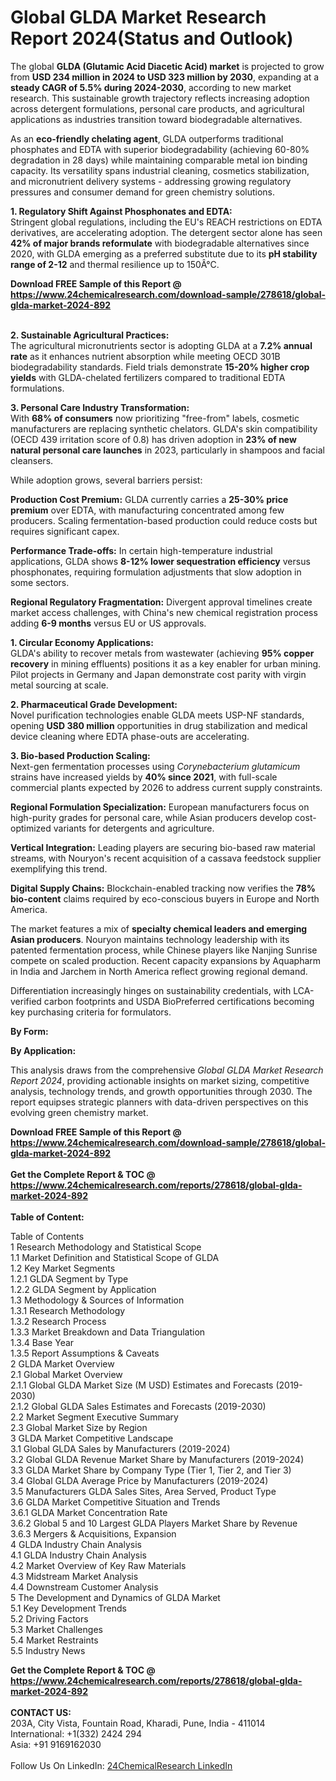 <h1>Global GLDA Market Research Report 2024(Status and Outlook)</h1><p>The global <strong>GLDA (Glutamic Acid Diacetic Acid) market</strong> is projected to grow from <strong>USD 234 million in 2024 to USD 323 million by 2030</strong>, expanding at a <strong>steady CAGR of 5.5% during 2024-2030</strong>, according to new market research. This sustainable growth trajectory reflects increasing adoption across detergent formulations, personal care products, and agricultural applications as industries transition toward biodegradable alternatives.</p><p>As an <strong>eco-friendly chelating agent</strong>, GLDA outperforms traditional phosphates and EDTA with superior biodegradability (achieving 60-80% degradation in 28 days) while maintaining comparable metal ion binding capacity. Its versatility spans industrial cleaning, cosmetics stabilization, and micronutrient delivery systems - addressing growing regulatory pressures and consumer demand for green chemistry solutions.</p><p><strong>1. Regulatory Shift Against Phosphonates and EDTA:</strong><br>
Stringent global regulations, including the EU's REACH restrictions on EDTA derivatives, are accelerating adoption. The detergent sector alone has seen <strong>42% of major brands reformulate</strong> with biodegradable alternatives since 2020, with GLDA emerging as a preferred substitute due to its <strong>pH stability range of 2-12</strong> and thermal resilience up to 150Â°C.</p><div><b>Download FREE Sample of this Report @ 
            <a href="https://www.24chemicalresearch.com/download-sample/278618/global-glda-market-2024-892">
            https://www.24chemicalresearch.com/download-sample/278618/global-glda-market-2024-892</a></b></div><br><p><strong>2. Sustainable Agricultural Practices:</strong><br>
The agricultural micronutrients sector is adopting GLDA at a <strong>7.2% annual rate</strong> as it enhances nutrient absorption while meeting OECD 301B biodegradability standards. Field trials demonstrate <strong>15-20% higher crop yields</strong> with GLDA-chelated fertilizers compared to traditional EDTA formulations.</p><p><strong>3. Personal Care Industry Transformation:</strong><br>
With <strong>68% of consumers</strong> now prioritizing "free-from" labels, cosmetic manufacturers are replacing synthetic chelators. GLDA's skin compatibility (OECD 439 irritation score of 0.8) has driven adoption in <strong>23% of new natural personal care launches</strong> in 2023, particularly in shampoos and facial cleansers.</p><p>While adoption grows, several barriers persist:</p><p><strong>Production Cost Premium:</strong> GLDA currently carries a <strong>25-30% price premium</strong> over EDTA, with manufacturing concentrated among few producers. Scaling fermentation-based production could reduce costs but requires significant capex.</p><p><strong>Performance Trade-offs:</strong> In certain high-temperature industrial applications, GLDA shows <strong>8-12% lower sequestration efficiency</strong> versus phosphonates, requiring formulation adjustments that slow adoption in some sectors.</p><p><strong>Regional Regulatory Fragmentation:</strong> Divergent approval timelines create market access challenges, with China's new chemical registration process adding <strong>6-9 months</strong> versus EU or US approvals.</p><p><strong>1. Circular Economy Applications:</strong><br>
GLDA's ability to recover metals from wastewater (achieving <strong>95% copper recovery</strong> in mining effluents) positions it as a key enabler for urban mining. Pilot projects in Germany and Japan demonstrate cost parity with virgin metal sourcing at scale.</p><p><strong>2. Pharmaceutical Grade Development:</strong><br>
Novel purification technologies enable GLDA meets USP-NF standards, opening <strong>USD 380 million</strong> opportunities in drug stabilization and medical device cleaning where EDTA phase-outs are accelerating.</p><p><strong>3. Bio-based Production Scaling:</strong><br>
Next-gen fermentation processes using <em>Corynebacterium glutamicum</em> strains have increased yields by <strong>40% since 2021</strong>, with full-scale commercial plants expected by 2026 to address current supply constraints.</p><p><strong>Regional Formulation Specialization:</strong> European manufacturers focus on high-purity grades for personal care, while Asian producers develop cost-optimized variants for detergents and agriculture.</p><p><strong>Vertical Integration:</strong> Leading players are securing bio-based raw material streams, with Nouryon's recent acquisition of a cassava feedstock supplier exemplifying this trend.</p><p><strong>Digital Supply Chains:</strong> Blockchain-enabled tracking now verifies the <strong>78% bio-content</strong> claims required by eco-conscious buyers in Europe and North America.</p><p>The market features a mix of <strong>specialty chemical leaders and emerging Asian producers</strong>. Nouryon maintains technology leadership with its patented fermentation process, while Chinese players like Nanjing Sunrise compete on scaled production. Recent capacity expansions by Aquapharm in India and Jarchem in North America reflect growing regional demand.</p><p>Differentiation increasingly hinges on sustainability credentials, with LCA-verified carbon footprints and USDA BioPreferred certifications becoming key purchasing criteria for formulators.</p><p><strong>By Form:</strong></p><p><strong>By Application:</strong></p><p>This analysis draws from the comprehensive <em>Global GLDA Market Research Report 2024</em>, providing actionable insights on market sizing, competitive analysis, technology trends, and growth opportunities through 2030. The report equipses strategic planners with data-driven perspectives on this evolving green chemistry market.</p><div><b>Download FREE Sample of this Report @ 
            <a href="https://www.24chemicalresearch.com/download-sample/278618/global-glda-market-2024-892">
            https://www.24chemicalresearch.com/download-sample/278618/global-glda-market-2024-892</a></b></div><br><div><b>Get the Complete Report & TOC @ 
            <a href="https://www.24chemicalresearch.com/reports/278618/global-glda-market-2024-892">
            https://www.24chemicalresearch.com/reports/278618/global-glda-market-2024-892</a></b></div><br>
            <b>Table of Content:</b><p>Table of Contents<br />
1 Research Methodology and Statistical Scope<br />
1.1 Market Definition and Statistical Scope of GLDA<br />
1.2 Key Market Segments<br />
1.2.1 GLDA Segment by Type<br />
1.2.2 GLDA Segment by Application<br />
1.3 Methodology & Sources of Information<br />
1.3.1 Research Methodology<br />
1.3.2 Research Process<br />
1.3.3 Market Breakdown and Data Triangulation<br />
1.3.4 Base Year<br />
1.3.5 Report Assumptions & Caveats<br />
2 GLDA Market Overview<br />
2.1 Global Market Overview<br />
2.1.1 Global GLDA Market Size (M USD) Estimates and Forecasts (2019-2030)<br />
2.1.2 Global GLDA Sales Estimates and Forecasts (2019-2030)<br />
2.2 Market Segment Executive Summary<br />
2.3 Global Market Size by Region<br />
3 GLDA Market Competitive Landscape<br />
3.1 Global GLDA Sales by Manufacturers (2019-2024)<br />
3.2 Global GLDA Revenue Market Share by Manufacturers (2019-2024)<br />
3.3 GLDA Market Share by Company Type (Tier 1, Tier 2, and Tier 3)<br />
3.4 Global GLDA Average Price by Manufacturers (2019-2024)<br />
3.5 Manufacturers GLDA Sales Sites, Area Served, Product Type<br />
3.6 GLDA Market Competitive Situation and Trends<br />
3.6.1 GLDA Market Concentration Rate<br />
3.6.2 Global 5 and 10 Largest GLDA Players Market Share by Revenue<br />
3.6.3 Mergers & Acquisitions, Expansion<br />
4 GLDA Industry Chain Analysis<br />
4.1 GLDA Industry Chain Analysis<br />
4.2 Market Overview of Key Raw Materials<br />
4.3 Midstream Market Analysis<br />
4.4 Downstream Customer Analysis<br />
5 The Development and Dynamics of GLDA Market <br />
5.1 Key Development Trends<br />
5.2 Driving Factors<br />
5.3 Market Challenges<br />
5.4 Market Restraints<br />
5.5 Industry News<br />
</p><div><b>Get the Complete Report & TOC @ 
            <a href="https://www.24chemicalresearch.com/reports/278618/global-glda-market-2024-892">
            https://www.24chemicalresearch.com/reports/278618/global-glda-market-2024-892</a></b></div><br><b>CONTACT US:</b><br>
            203A, City Vista, Fountain Road, Kharadi, Pune, India - 411014<br>
            International: +1(332) 2424 294<br>
            Asia: +91 9169162030 <br><br>
            Follow Us On LinkedIn: <a href="https://www.linkedin.com/company/24chemicalresearch/">24ChemicalResearch LinkedIn</a>